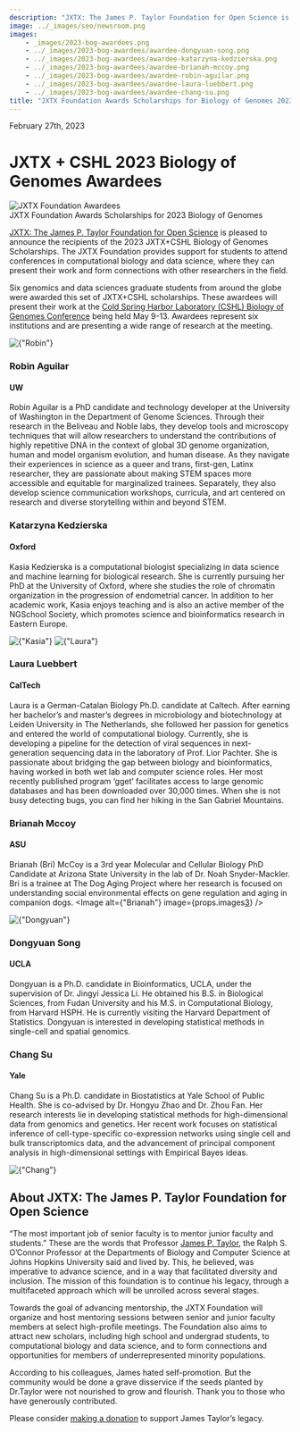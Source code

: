 ```yaml
---
description: "JXTX: The James P. Taylor Foundation for Open Science is pleased to announce the 2023 scholarship recipients."
image: ../_images/seo/newsroom.png
images:
    - _images/2023-bog-awardees.png
    - ../_images/2023-bog-awardees/awardee-dongyuan-song.png
    - ../_images/2023-bog-awardees/awardee-katarzyna-kedzierska.png
    - ../_images/2023-bog-awardees/awardee-brianah-mccoy.png
    - ../_images/2023-bog-awardees/awardee-robin-aguilar.png
    - ../_images/2023-bog-awardees/awardee-laura-luebbert.png
    - ../_images/2023-bog-awardees/awardee-chang-su.png
title: "JXTX Foundation Awards Scholarships for Biology of Genomes 2023"
---
```


<Date>February 27th, 2023</Date>

# JXTX + CSHL 2023 Biology of Genomes Awardees

<Image alt="JXTX Foundation Awardees" image={props.images[0]} />

<figcaption>JXTX Foundation Awards Scholarships for 2023 Biology of Genomes</figcaption>

[JXTX: The James P. Taylor Foundation for Open Science][1] is pleased to announce the recipients of the 2023 JXTX+CSHL Biology of Genomes Scholarships. The JXTX Foundation provides support for students to attend conferences in computational biology and data science, where they can present their work and form connections with other researchers in the field.

Six genomics and data sciences graduate students from around the globe were awarded this set of JXTX+CSHL scholarships. These awardees will present their work at the [Cold Spring Harbor Laboratory (CSHL) Biology of Genomes Conference][2] being held May 9-13. Awardees represent six institutions and are presenting a wide range of research at the meeting.

<Awardees>
<GridUnus>

<Awardee>
<Image alt={"Robin"} image={props.images[4]} />
<AwardeeContent>
<h3>Robin Aguilar</h3>
<h4>UW</h4>

Robin Aguilar is a PhD candidate and technology developer at the University of Washington in the Department of Genome Sciences. Through their research in the Beliveau and Noble labs, they develop tools and microscopy techniques that will allow researchers to understand the contributions of highly repetitive DNA in the context of global 3D genome organization, human and model organism evolution, and human disease. As they navigate their experiences in science as a queer and trans, first-gen, Latinx researcher, they are passionate about making STEM spaces more accessible and equitable for marginalized trainees. Separately, they also develop science communication workshops, curricula, and art centered on research and diverse storytelling within and beyond STEM.

</AwardeeContent>
</Awardee>


<Awardee>
<AwardeeContent>
<h3>Katarzyna Kedzierska</h3>
<h4>Oxford</h4>

Kasia Kedzierska is a computational biologist specializing in data science and machine learning for biological research. She is currently pursuing her PhD at the University of Oxford, where she studies the role of chromatin organization in the progression of endometrial cancer. In addition to her academic work, Kasia enjoys teaching and is also an active member of the NGSchool Society, which promotes science and bioinformatics research in Eastern Europe.

</AwardeeContent>
<Image alt={"Kasia"} image={props.images[2]} />
</Awardee>



<Awardee>
<Image alt={"Laura"} image={props.images[5]} />
<AwardeeContent>

<h3>Laura Luebbert</h3>
<h4>CalTech</h4>

Laura is a German-Catalan Biology Ph.D. candidate at Caltech. After earning her bachelor’s and master’s degrees in microbiology and biotechnology at Leiden University in The Netherlands, she followed her passion for genetics and entered the world of computational biology. Currently, she is developing a pipeline for the detection of viral sequences in next-generation sequencing data in the laboratory of Prof. Lior Pachter. She is passionate about bridging the gap between biology and bioinformatics, having worked in both wet lab and computer science roles. Her most recently published program ‘gget’ facilitates access to large genomic databases and has been downloaded over 30,000 times. When she is not busy detecting bugs, you can find her hiking in the San Gabriel Mountains.

</AwardeeContent>
</Awardee>

<Awardee>
<AwardeeContent>
<h3>Brianah Mccoy</h3>
<h4>ASU</h4>

Brianah (Bri) McCoy is a 3rd year Molecular and Cellular Biology PhD Candidate at Arizona State University in the lab of Dr. Noah Snyder-Mackler. Bri is a trainee at The Dog Aging Project where her research is focused on understanding social environmental effects on gene regulation and aging in companion dogs.
</AwardeeContent>
<Image alt={"Brianah"} image={props.images[3]} />
</Awardee>

<Awardee>
<Image alt={"Dongyuan"} image={props.images[1]} />
<AwardeeContent>
<h3>Dongyuan Song</h3>
<h4>UCLA</h4>

Dongyuan is a Ph.D. candidate in Bioinformatics, UCLA, under the supervision of Dr. Jingyi Jessica Li. He obtained his B.S. in Biological Sciences, from Fudan University and his M.S. in Computational Biology, from Harvard HSPH. He is currently visiting the Harvard Department of Statistics. Dongyuan is interested in developing statistical methods in single-cell and spatial genomics.

</AwardeeContent>
</Awardee>

<Awardee>
<AwardeeContent>
<h3>Chang Su</h3>
<h4>Yale</h4>

Chang Su is a Ph.D. candidate in Biostatistics at Yale School of Public Health. She is co-advised by Dr. Hongyu Zhao and Dr. Zhou Fan. Her research interests lie in developing statistical methods for high-dimensional data from genomics and genetics. Her recent work focuses on statistical inference of cell-type-specific co-expression networks using single cell and bulk transcriptomics data, and the advancement of principal component analysis in high-dimensional settings with Empirical Bayes ideas.

</AwardeeContent>
<Image alt={"Chang"} image={props.images[6]} />
</Awardee>

</GridUnus>
</Awardees>

## About JXTX: The James P. Taylor Foundation for Open Science

“The most important job of senior faculty is to mentor junior faculty and students.” These are the words that Professor [James P. Taylor][3], the Ralph S. O’Connor Professor at the Departments of Biology and Computer Science at Johns Hopkins University said and lived by. This, he believed, was imperative to advance science, and in a way that facilitated diversity and inclusion. The mission of this foundation is to continue his legacy, through a multifaceted approach which will be unrolled across several stages.

Towards the goal of advancing mentorship, the JXTX Foundation will organize and host mentoring sessions between senior and junior faculty members at select high-profile meetings. The Foundation also aims to attract new scholars, including high school and undergrad students, to computational biology and data science, and to form connections and opportunities for members of underrepresented minority populations.

According to his colleagues, James hated self-promotion. But the community would be done a grave disservice if the seeds planted by Dr.Taylor were not nourished to grow and flourish. Thank you to those who have generously contributed.

Please consider [making a donation][4] to support James Taylor’s legacy.

[1]: /about
[2]: https://meetings.cshl.edu/meetings.aspx?meet=GENOME&year=23
[3]: https://galaxyproject.org/jxtx/
[4]: /donate
